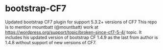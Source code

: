 # bootstrap-CF7
Updated bootstrap CF7 plugin for support 5.3.2+ versions of CF7
This repo is to mention mountbatt (@mountbatt) work at https://wordpress.org/support/topic/broken-since-cf7-5-4/ topic.
It includes his updated version of bootstrap CF 1.4.9 as the last from author is 1.4.8 without support of new versions of CF7.
